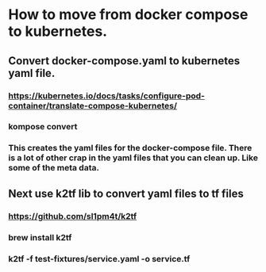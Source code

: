 # How to move from docker compose to kubernetes.

## Convert docker-compose.yaml to kubernetes yaml file.
### https://kubernetes.io/docs/tasks/configure-pod-container/translate-compose-kubernetes/

### kompose convert
### This creates the yaml files for the docker-compose file. There is a lot of other crap in the yaml files that you can clean up. Like some of the meta data.

## Next use k2tf lib to convert yaml files to tf files
### https://github.com/sl1pm4t/k2tf
### brew install k2tf
### k2tf -f test-fixtures/service.yaml -o service.tf